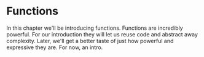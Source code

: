 # Functions

In this chapter we'll be introducing functions. Functions are incredibly powerful. For our introduction they will let us reuse code and abstract away complexity. Later, we'll get a better taste of just how powerful and expressive they are. For now, an intro.